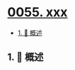 # [0055. xxx](https://github.com/Tdahuyou/TNotes.mysql/tree/main/notes/0055.%20xxx)

<!-- region:toc -->

- [1. 📝 概述](#1--概述)

<!-- endregion:toc -->

## 1. 📝 概述
